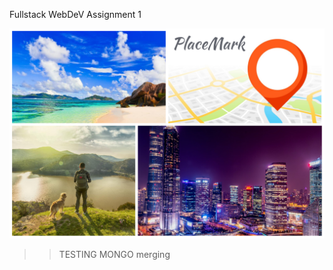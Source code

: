 Fullstack WebDeV Assignment 1

<img src="https://github.com/emanlapaz/PlacemarkBeta/blob/master/images/welcome.jpg">


>> TESTING MONGO
merging
